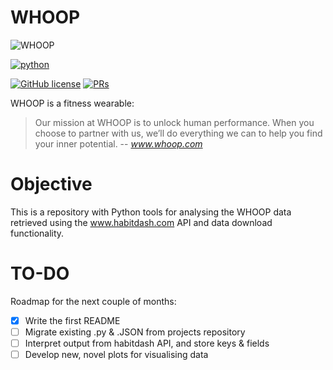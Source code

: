 # WHOOP
![WHOOP](https://everipedia-storage.s3.amazonaws.com/ProfilePicture/en/whoop-company/__00541.png)

<p align="left">
    <a href="https://www.python.org/">
        <img src="https://ForTheBadge.com/images/badges/made-with-python.svg"
            alt="python"></a> &nbsp;
</p>

[![GitHub license](https://img.shields.io/badge/License-MIT-brightgreen.svg?style=flat-square)](https://github.com/VivekPa/AIAlpha/blob/master/LICENSE) 
[![PRs](https://img.shields.io/badge/PRs-welcome-brightgreen.svg?style=flat-square)](http://makeapullrequest.com)


WHOOP is a fitness wearable:
> Our mission at WHOOP is to unlock human performance. When you choose to partner with us, we’ll do everything we can to help you find your inner potential.
-- <cite>www.whoop.com</cite>

# Objective
This is a repository with Python tools for analysing the WHOOP data retrieved using the www.habitdash.com API and data download functionality.

# TO-DO
Roadmap for the next couple of months:
- [X] Write the first README
- [ ] Migrate existing .py & .JSON from projects repository
- [ ] Interpret output from habitdash API, and store keys & fields
- [ ] Develop new, novel plots for visualising data
